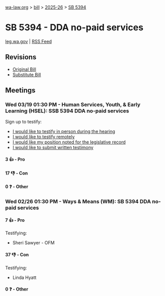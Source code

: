 [wa-law.org](/) > [bill](/bill/) > [2025-26](/bill/2025-26/) > [SB 5394](/bill/2025-26/sb/5394/)

# SB 5394 - DDA no-paid services
[leg.wa.gov](https://app.leg.wa.gov/billsummary?BillNumber=5394&Year=2025&Initiative=false) | [RSS Feed](./rss.xml)

## Revisions
* [Original Bill](1/)
* [Substitute Bill](S/)

## Meetings
### Wed 03/19 01:30 PM - Human Services, Youth, & Early Learning (HSEL): SSB 5394 DDA no-paid services
Sign up to testify:
* [I would like to testify in person during the hearing](https://app.leg.wa.gov/csi/Testifier/Add?chamber=House&mId=33035&aId=165938&caId=26595&tId=1)
* [I would like to testify remotely](https://app.leg.wa.gov/csi/Testifier/Add?chamber=House&mId=33035&aId=165938&caId=26595&tId=2)
* [I would like my position noted for the legislative record](https://app.leg.wa.gov/csi/Testifier/Add?chamber=House&mId=33035&aId=165938&caId=26595&tId=3)
* [I would like to submit written testimony](https://app.leg.wa.gov/csi/Testifier/Add?chamber=House&mId=33035&aId=165938&caId=26595&tId=4)

#### 3 👍 - Pro

#### 17 👎 - Con

#### 0 ❓ - Other

### Wed 02/26 01:30 PM - Ways & Means (WM): SB 5394 DDA no-paid services
#### 7 👍 - Pro
Testifying:
* Sheri Sawyer - OFM

#### 37 👎 - Con
Testifying:
* Linda Hyatt

#### 0 ❓ - Other
